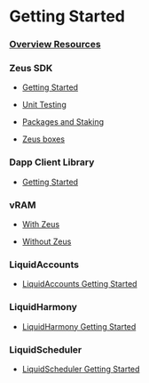 Getting Started
===============

### [Overview Resources](overview)

### Zeus SDK

- [Getting Started](zeus-getting-started)

- [Unit Testing](unit-testing)

- [Packages and Staking](dsp-packages-and-staking)

- [Zeus boxes](boxes/zeus-boxes)

### Dapp Client Library

- [Getting Started](dapp-client)

### vRAM

- [With Zeus](vram-getting-started)

- [Without Zeus](vram-getting-started-without-zeus)

### LiquidAccounts

- [LiquidAccounts Getting Started](vaccounts-getting-started)

### LiquidHarmony

- [LiquidHarmony Getting Started](oracles-getting-started)

### LiquidScheduler

- [LiquidScheduler Getting Started](cron-getting-started)
